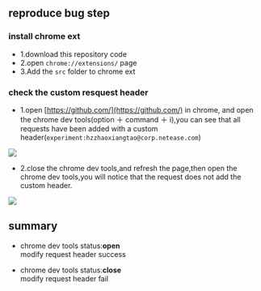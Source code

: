 ## reproduce bug step

### install chrome ext

- 1.download this repository code
- 2.open `chrome://extensions/` page
- 3.Add the `src` folder to chrome ext

### check the custom resquest header

- 1.open [https://github.com/](https://github.com/) in chrome, and open the chrome dev tools(option ＋ command ＋ i),you can see that all requests have been added with a custom header(`experiment:hzzhaoxiangtao@corp.netease.com`)

![](https://p5.music.126.net/obj/wo3DlcOGw6DClTvDisK1/8712202287/9ff5/159a/0ff9/1064b1a79795cdf3917f647d940ab7c9.png)

- 2.close the chrome dev tools,and refresh the page,then open the chrome dev tools,you will notice that the request does not add the custom header.

![](https://p6.music.126.net/obj/wo3DlcOGw6DClTvDisK1/8712271757/318e/87dc/4f66/49b513614bf73202c8c176976f5a4a13.png)

## summary

- chrome dev tools status:**open**  
  modify request header success

- chrome dev tools status:**close**  
  modify request header fail
